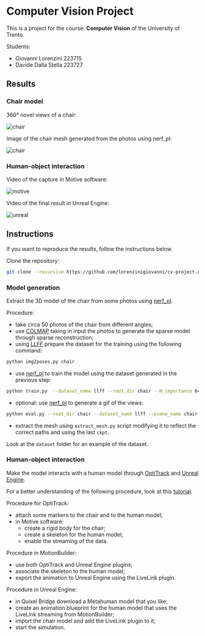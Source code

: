 # Computer Vision Project

This is a project for the course: **Computer Vision** of the University of Trento.

Students:
- Giovanni Lorenzini    223715
- Davide Dalla Stella   223727

## Results

### Chair model

360° novel views of a chair:

![chair](https://user-images.githubusercontent.com/25118268/206734834-bee5e72e-d53f-4f8e-8687-2258fdf6ff52.gif)

Image of the chair mesh generated from the photos using nerf_pl:

![chair](https://user-images.githubusercontent.com/8526483/206315283-b1f43f68-09bd-4550-90e6-407fd7cea46d.png)

### Human-object interaction

Video of the capture in Motive software:

![motive](https://user-images.githubusercontent.com/8526483/206319338-88c03508-4641-463e-8120-c18c95f45338.gif)

Video of the final result in Unreal Engine:

![unreal](https://user-images.githubusercontent.com/8526483/206318766-1908d13d-21c7-4e8c-9822-8b90391f7152.gif)

## Instructions

If you want to reproduce the results, follow the instructions below.

Clone the repository:
```bash
git clone --recursive https://github.com/lorenzinigiovanni/cv-project.git
```

### Model generation

Extract the 3D model of the chair from some photos using [nerf_pl](https://github.com/kwea123/nerf_pl/tree/dev).

Procedure:
- take circa 50 photos of the chair from different angles;
- use [COLMAP](https://github.com/colmap/colmap) taking in input the photos to generate the sparse model through sparse reconstruction;
- using [LLFF](https://github.com/Fyusion/LLFF) prepare the dataset for the training using the following command:
```bash
python img2poses.py chair
```
- use [nerf_pl](https://github.com/kwea123/nerf_pl/tree/dev) to train the model using the dataset generated in the previous step:
```bash
python train.py  --dataset_name llff --root_dir chair --N_importance 64 --img_wh 504 378 --num_epochs 30 --batch_size 1024 --optimizer adam --lr 5e-4 --lr_scheduler steplr --decay_step 10 20 --decay_gamma 0.5  --exp_name chair --spheric
```
- optional: use [nerf_pl](https://github.com/kwea123/nerf_pl/tree/dev) to generate a gif of the views:
```bash
python eval.py --root_dir chair --dataset_name llff --scene_name chair --img_wh 400 400 --N_importance 64 --ckpt_path ckpts/chair/epoch\=17.ckpt --spheric_poses
```
- extract the mesh using `extract_mesh.py` script modifying it to reflect the correct paths and using the last `ckpt`.
 
Look at the `dataset` folder for an example of the dataset.

### Human-object interaction

Make the model interacts with a human model through [OptiTrack](https://optitrack.com) and [Unreal Engine](https://www.unrealengine.com).

For a better understanding of the following procedure, look at this [tutorial](https://docs.optitrack.com/plugins/optitrack-unreal-engine-plugin/unreal-engine-motionbuilder-workflow).

Procedure for OptiTrack:
- attach some markers to the chair and to the human model;
- in Motive software:
    - create a rigid body for the chair;
    - create a skeleton for the human model;
    - enable the streaming of the data.

Procedure in MotionBuilder:
- use both OptiTrack and Unreal Engine plugins;
- associate the skeleton to the human model;
- export the animation to Unreal Engine using the LiveLink plugin.

Procedure in Unreal Engine:
- in Quixel Bridge download a Metahuman model that you like;
- create an animation blueprint for the human model that uses the LiveLink streaming from MotionBuilder;
- import the chair model and add the LiveLink plugin to it;
- start the simulation.
